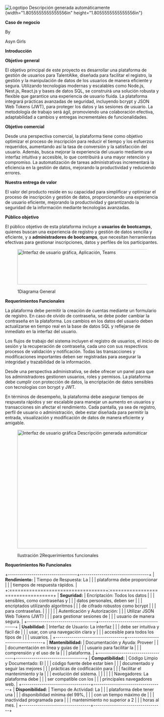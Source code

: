 ![Logotipo Descripción generada
automáticamente](media/image1.jpeg){width="1.8055555555555556in"
height="1.8055555555555556in"}

**Caso de negocio**

By

Asyn Girls

**Introducción**

**Objetivo general**

El objetivo principal de este proyecto es desarrollar una plataforma de
gestión de usuarios para TalentAlke, diseñada para facilitar el
registro, la gestión y la manipulación de datos de los usuarios de
manera eficiente y segura. Utilizando tecnologías modernas y escalables
como Node.js, Nest.js, React.js y bases de datos SQL, se construirá una
solución robusta y flexible que garantice una experiencia de usuario
fluida. La plataforma integrará prácticas avanzadas de seguridad,
incluyendo bcrypt y JSON Web Tokens (JWT), para proteger los datos y las
sesiones de usuario. La metodología de trabajo será ágil, promoviendo
una colaboración efectiva, adaptabilidad a cambios y entregas
incrementales de funcionalidades.

**Objetivo comercial**

Desde una perspectiva comercial, la plataforma tiene como objetivo
optimizar el proceso de inscripción para reducir el tiempo y los
esfuerzos requeridos, aumentando así la tasa de conversión y la
satisfacción del usuario. Además, busca mejorar la experiencia del
usuario mediante una interfaz intuitiva y accesible, lo que contribuirá
a una mayor retención y compromiso. La automatización de tareas
administrativas incrementará la eficiencia en la gestión de datos,
mejorando la productividad y reduciendo errores.

**Nuestra entrega de valor**

El valor del producto reside en su capacidad para simplificar y
optimizar el proceso de inscripción y gestión de datos, proporcionando
una experiencia de usuario eficiente, mejorando la productividad y
garantizando la seguridad de la información mediante tecnologías
avanzadas.

**Público objetivo**

El público objetivo de esta plataforma incluye a **usuarios de
bootcamps**, quienes buscan una experiencia de registro y gestión de
datos sencilla y eficiente, y a **administradores de bootcamps**, que
necesitan herramientas efectivas para gestionar inscripciones, datos y
perfiles de los participantes.

<figure>
<img src="media/image2.png" style="width:7.18595in;height:1.19444in"
alt="Interfaz de usuario gráfica, Aplicación, Teams" />
<figcaption><p>1Diagrama General</p></figcaption>
</figure>

**Requerimientos Funcionales**

La plataforma debe permitir la creación de cuentas mediante un
formulario de registro. En caso de olvido de contraseña, se debe poder
cambiar la contraseña en la plataforma. Los cambios en los datos del
usuario deben actualizarse en tiempo real en la base de datos SQL y
reflejarse de inmediato en la interfaz del usuario.

Los flujos de trabajo del sistema incluyen el registro de usuarios, el
inicio de sesión y la recuperación de contraseña, cada uno con sus
respectivos procesos de validación y notificación. Todas las
transacciones y modificaciones importantes deben ser registradas para
asegurar la integridad y trazabilidad de la información.

Desde una perspectiva administrativa, se debe ofrecer un panel para que
los administradores gestionen usuarios, roles y permisos. La plataforma
debe cumplir con protección de datos, la encriptación de datos sensibles
con tecnologías con bcrypt y JWT.

En términos de desempeño, la plataforma debe asegurar tiempos de
respuesta rápidos y ser escalable para manejar un aumento en usuarios y
transacciones sin afectar el rendimiento. Cada pantalla, ya sea de
registro, perfil de usuario o administración, debe estar diseñada para
permitir la entrada, visualización y modificación de datos de manera
eficiente y amigable.

<figure>
<img src="media/image3.png" style="width:6.1375in;height:4.02639in"
alt="Interfaz de usuario gráfica Descripción generada automáticamente" />
<figcaption><p>Ilustración 2Requerimientos funcionales</p></figcaption>
</figure>

**Requerimientos No Funcionales**

+-----------------------------------+-----------------------------------+
| **Rendimiento:**                  | Tiempo de Respuesta: La           |
|                                   | plataforma debe proporcionar      |
|                                   | tiempos de respuesta rápidos.     |
+:==================================+:==================================+
| **Seguridad:**                    | Encriptación: Todos los datos     |
|                                   | sensibles, como contraseñas y     |
|                                   | datos personales, deben ser       |
|                                   | encriptados utilizando algoritmos |
|                                   | de cifrado robustos como bcrypt   |
|                                   | para contraseñas.                 |
|                                   |                                   |
|                                   | Autenticación y Autorización:     |
|                                   | Utilizar JSON Web Tokens (JWT)    |
|                                   | para gestionar sesiones de        |
|                                   | usuario de manera segura.         |
+-----------------------------------+-----------------------------------+
| **Usabilidad:**                   | Interfaz de Usuario: La interfaz  |
|                                   | debe ser intuitiva y fácil de     |
|                                   | usar, con una navegación clara y  |
|                                   | accesible para todos los tipos de |
|                                   | usuarios.                         |
+-----------------------------------+-----------------------------------+
| **Mantenibilidad:**               | Documentación y Ayuda: Proveer    |
|                                   | documentación en línea y guías de |
|                                   | usuario para facilitar la         |
|                                   | comprensión y el uso de la        |
|                                   | plataforma.                       |
+-----------------------------------+-----------------------------------+
| **Compatibilidad:**               | Código Limpio y Documentado: El   |
|                                   | código fuente debe estar bien     |
|                                   | documentado y seguir las mejores  |
|                                   | prácticas de codificación para    |
|                                   | facilitar el mantenimiento y la   |
|                                   | evolución del sistema.            |
|                                   |                                   |
|                                   | Navegadores: La plataforma debe   |
|                                   | ser compatible con los            |
|                                   | principales navegadores web.      |
+-----------------------------------+-----------------------------------+
| **Disponibilidad:**               | Tiempo de Actividad: La           |
|                                   | plataforma debe tener una         |
|                                   | disponibilidad mínima del 99%,    |
|                                   | con un tiempo máximo de           |
|                                   | inactividad programada para       |
|                                   | mantenimiento no superior a 2     |
|                                   | horas al mes.                     |
+-----------------------------------+-----------------------------------+
